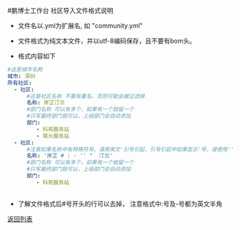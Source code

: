 #鹏博士工作台 社区导入文件格式说明

- 文件名以.yml为扩展名, 如 "community.yml"

- 文件格式为纯文本文件，并以utf-8编码保存，且不要有bom头。

- 格式内容如下
```yml
#这是城市名称
城市: 深圳 
所有社区:
  - 社区: 
      #这是社区名称 不要有重名，否则可能会被过滤掉
      名称: 岸芷汀兰  
      #部门名称 可以有多个，如果有一个就留一个
      #只写最终部门就可以，上级部门会自动添加
      部门: 
      	 - 科苑服务站
      	 - 南头服务站
  - 社区: 
      #注意如果名称中有特殊符号，请用英文'引号引起，引号引起中如果显示'号，请使用''
      名称: '岸芷 # : - '' "  汀兰'  
      #部门名称 可以有多个，如果有一个就留一个
      #只写最终部门就可以，上级部门会自动添加
      部门: 
      	 - 科苑服务站
      	 
```
- 了解文件格式后#号开头的行可以去掉， 注意格式中:号及-号都为英文半角

[返回列表](README.md)
